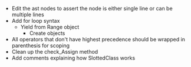 - Edit the ast nodes to assert the node is either single line or can be multiple lines
- Add for loop syntax
  - Yield from Range object
    - Create objects 
- All operators that don't have highest precedence should be wrapped in parenthesis for scoping
- Clean up the check_Assign method
- Add comments explaining how SlottedClass works 
